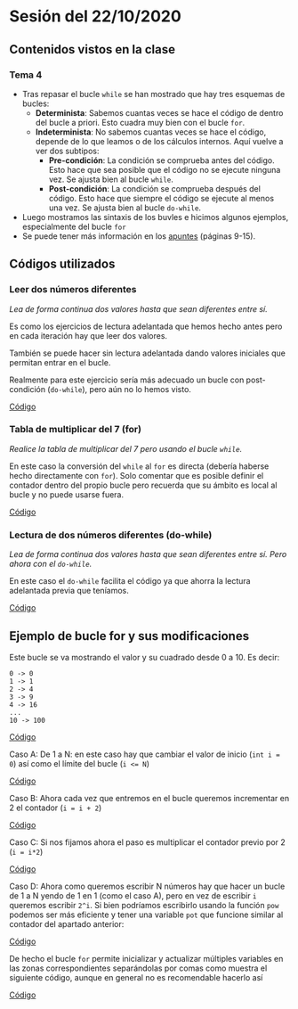 # Sesión del 22/10/2020

## Contenidos vistos en la clase

### Tema 4
* Tras repasar el bucle `while` se han mostrado que hay tres esquemas de bucles:
  * **Determinista**: Sabemos cuantas veces se hace el código de dentro del bucle a priori. Esto cuadra muy bien con el bucle `for`.
  * **Indeterminista**: No sabemos cuantas veces se hace el código, depende de lo que leamos o de los cálculos internos. Aquí vuelve a ver dos subtipos:
    * **Pre-condición**: La condición se comprueba antes del código. Esto hace que sea posible que el código no se ejecute ninguna vez. Se ajusta bien al bucle `while`.
    * **Post-condición**: La condición se comprueba después del código. Esto hace que siempre el código se ejecute al menos una vez. Se ajusta bien al bucle `do-while`.
* Luego mostramos las sintaxis de los buvles e hicimos algunos ejemplos, especialmente del bucle `for`
* Se puede tener más información en los [apuntes](https://eii.cv.uma.es/pluginfile.php/233695/mod_resource/content/4/Tema%204%20-%20Parte%202.pdf) (páginas 9-15).
  
## Códigos utilizados

### Leer dos números diferentes
*Lea de forma continua dos valores hasta que sean diferentes entre sí.*

Es como los ejercicios de lectura adelantada que hemos hecho antes pero en cada iteración hay que leer dos valores.

También se puede hacer sin lectura adelantada dando valores iniciales que permitan entrar en el bucle. 

Realmente para este ejercicio sería más adecuado un bucle con post-condición (`do-while`), pero aún no lo hemos visto.

[Código](sesion27.10.20/dos_numeros_diferentes.cpp)

### Tabla de multiplicar del 7 (for)
*Realice la tabla de multiplicar del 7 pero usando el bucle `while`.*

En este caso la conversión del `while` al `for` es directa (debería haberse hecho directamente con `for`). Solo comentar que es posible definir el contador dentro del propio bucle pero recuerda que su ámbito es local al bucle y no puede usarse fuera.

[Código](sesion27.10.20/tabla_multiplicar_for.cpp)

### Lectura de dos números diferentes (do-while)
*Lea de forma continua dos valores hasta que sean diferentes entre sí. Pero ahora con el `do-while`.*

En este caso el `do-while` facilita el código ya que ahorra la lectura adelantada previa que teníamos.

[Código](sesion27.10.20/dos_numeros_diferentes_do-while.cpp)

## Ejemplo de bucle for y sus modificaciones

Este bucle se va mostrando el valor y su cuadrado desde 0 a 10. Es decir:
```
0 -> 0
1 -> 1
2 -> 4
3 -> 9
4 -> 16
...
10 -> 100
```

[Código](sesion27.10.20/que_hace_for.cpp)

Caso A: De 1 a N: en este caso hay que cambiar el valor de inicio (`int i = 0`) así como el límite del bucle (`i <= N`)

[Código](sesion27.10.20/for-caso-a.cpp)

Caso B: Ahora cada vez que entremos en el bucle queremos incrementar en 2 el contador (`i = i + 2`)

[Código](sesion27.10.20/for-caso-b.cpp)

Caso C: Si nos fijamos ahora el paso es multiplicar el contador previo por 2 (`i = i*2`)

[Código](sesion27.10.20/for-caso-c.cpp)

Caso D: Ahora como queremos escribir N números hay que hacer un bucle de 1 a N yendo de 1 en 1 (como el caso A), pero en vez de escribir `i` queremos escribir `2^i`. Si bien podríamos escribirlo usando la función `pow` podemos ser más eficiente y tener una variable `pot` que funcione similar al contador del apartado anterior:

[Código](sesion27.10.20/for-caso-d.cpp)

De hecho el bucle `for` permite inicializar y actualizar múltiples variables en las zonas correspondientes separándolas por comas como muestra el siguiente código, aunque en general no es recomendable hacerlo así 

[Código](sesion27.10.20/for-caso-d-2.cpp)

